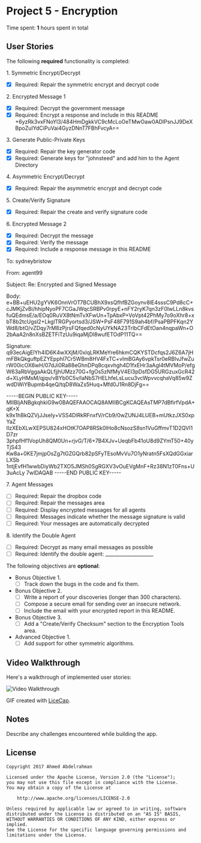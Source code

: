 # Project 5 - Encryption

Time spent: **1** hours spent in total

## User Stories

The following **required** functionality is completed:

1\. Symmetric Encrypt/Decrypt
  * [X]  Required: Repair the symmetric encrypt and decrypt code

2\. Encrypted Message 1
  * [X]  Required: Decrypt the government message
  * [X]  Required: Encrypt a response and include in this README
  +6yzRk3vxFNoYl3/484HmDgkkVC9cMcLoOeTMwOaw0ADlPsnJJ9DeXBpoZuIYdCiPuVai4GyzDNnT7FBhFvcyA==

3\. Generate Public-Private Keys
  * [X]  Required: Repair the key generator code
  * [X]  Required: Generate keys for "johnsteed" and add him to the Agent Directory

4\. Asymmetric Encrypt/Decrypt
  * [X]  Required: Repair the asymmetric encrypt and decrypt code

5\. Create/Verify Signature
  * [X]  Required: Repair the create and verify signature code

6\. Encrypted Message 2
  * [X]  Required: Decrypt the message
  * [X]  Required: Verify the message
  * [X]  Required: Include a response message in this README

To: sydneybristow

From: agent99

Subject: Re: Encrypted and Signed Message

Body:
e+BB+uEHU2gYVK6OnnVrOT7BCUBhX9xsQfhfBZGoynv8lE4sssC9Pd8cC+cJMKjZvBi/hhipNyoPF7CGaJWqcSRBPv0rpyE+nFY2ryK7qn3zF0IwLLn8kvsfuQEdmsE/a/EOq0RuVX8tNmTvXFwUn+TpAbxP+VoVpt42PhMy7o9oXhr8+xbT8b2tcUgsl2+LkglTRGPyortsd3/JSW+PsF48F791S9ah4bf/PsaPBPFKqn2YWd8/btO/vZDqy7rM8zPjrsFQfqed0cNyUYkNA23TrIbCFdEtOan4nqpaWn+O2bAaA2n8nXsBZETFiTzUu9iqaMjDl8wufETOdP11TQ==

Signature:
q93ecAigElYh4ID6K4wXXjM/0xlqLRKMeYre6hkmCQKYSTDcfqs2J6Z6A7jHmFBkQkguftpEZYEpphl7Cr5WBm8HV4FxTC+vImBGAy6vpkTsr0eRBlvJfwZurW00icOX6wH/07dJi0Ra88eGhnDPq8cqxvhgh4D1fxEHr3aAgl4tMVMoP/efgW63aRbVggaAkQLfjjhUMzz70G+fgOs5zNfMyV4EI3pDsfDG5URGzuxGcR42d+XLyHMsM/qjqv/vBYb0C5v/laNbS7HELhfeLsLucu3vcWpvvcqhaVq85w9ZwdDWiYBupmb4qeQ/tqD8WaZs5Huq+Mfd0J1Rn8DjFg==

-----BEGIN PUBLIC KEY-----
MIIBIjANBgkqhkiG9w0BAQEFAAOCAQ8AMIIBCgKCAQEAsTMP7dBfirfVpdA+qK+X
k9x1hBkQZVjJJseIy+VSS4DlRkRFnxfV/rCb9/0wZUNJ4LUEB+mUtkzJXS0xpYaZ
IIzXEbXLwXEPSU824xHOtK7OAP8RSk0lHo8cNsozS8sn1VuGffmvT1D2QVI1D7zr
3phpfHf1VopUh8QM0Un+rjvG/T/6+7B4XJv+UeqbFb41oU8d9ZYmT50+40yTjS43
Kw8a+0KE7jmjpOsZg7tGZGQrb82pSFyTEsoMvVu7O1yNratn5FsXQdGGxiarLXSb
1ntjEvfH1wwbDiyWb2TXO5JMSh0SgRGXV3vOuEVgMnF+Rz38N1zT0Fns+U3uAcLy
7wIDAQAB
-----END PUBLIC KEY-----

7\. Agent Messages
  * [ ]  Required: Repair the dropbox code
  * [ ]  Required: Repair the messages area
  * [ ]  Required: Display encrypted messages for all agents
  * [ ]  Required: Messages indicate whether the message signature is valid
  * [ ]  Required: Your messages are automatically decrypted

8\. Identify the Double Agent
  * [ ]  Required: Decrypt as many email messages as possible
  * [ ]  Required: Identify the double agent: ____________________

The following objectives are **optional**:

* Bonus Objective 1\.
  * [ ]  Track down the bugs in the code and fix them.

* Bonus Objective 2\.
  * [ ]  Write a report of your discoveries (longer than 300 characters).
  * [ ]  Compose a secure email for sending over an insecure network.
  * [ ]  Include the email with your encrypted report in this README.

* Bonus Objective 3\.
  * [ ]  Add a "Create/Verify Checksum" section to the Encryption Tools area.

* Advanced Objective 1\.
  * [ ]  Add support for other symmetric algorithms.

## Video Walkthrough

Here's a walkthrough of implemented user stories:

<img src='http://i.imgur.com/link/to/your/gif/file.gif' title='Video Walkthrough' width='' alt='Video Walkthrough' />

GIF created with [LiceCap](http://www.cockos.com/licecap/).

## Notes

Describe any challenges encountered while building the app.

## License

    Copyright 2017 Ahmed Abdelrahman

    Licensed under the Apache License, Version 2.0 (the "License");
    you may not use this file except in compliance with the License.
    You may obtain a copy of the License at

        http://www.apache.org/licenses/LICENSE-2.0

    Unless required by applicable law or agreed to in writing, software
    distributed under the License is distributed on an "AS IS" BASIS,
    WITHOUT WARRANTIES OR CONDITIONS OF ANY KIND, either express or implied.
    See the License for the specific language governing permissions and
    limitations under the License.
